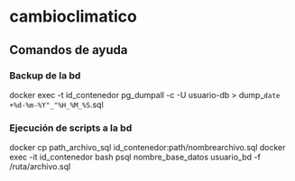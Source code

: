 # cambioclimatico

## Comandos de ayuda
### Backup de la bd
docker exec -t id_contenedor pg_dumpall -c -U usuario-db > dump_`date +%d-%m-%Y"_"%H_%M_%S`.sql
### Ejecución de scripts a la bd
docker cp path_archivo_sql id_contenedor:path/nombrearchivo.sql
docker exec -it id_contenedor bash
psql nombre_base_datos usuario_bd -f /ruta/archivo.sql